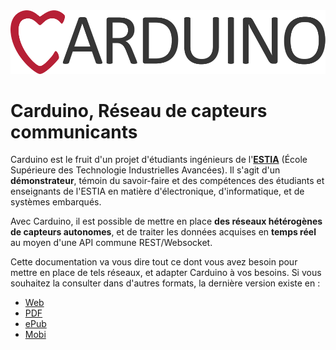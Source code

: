 <img class="logo" src='images/carduino-simple-logo.png' alt='Logo Debian' />

# Carduino, Réseau de capteurs communicants

Carduino est le fruit d'un projet d'étudiants ingénieurs de l'[**ESTIA**](http://www.estia.fr) (École Supérieure des Technologie Industrielles Avancées). Il s'agit d'un **démonstrateur**, témoin du savoir-faire et des compétences des étudiants et enseignants de l'ESTIA en matière d'électronique, d'informatique, et de systèmes embarqués.

Avec Carduino, il est possible de mettre en place **des réseaux hétérogènes de capteurs autonomes**, et de traiter les données acquises en **temps réel** au moyen d'une API commune REST/Websocket.

Cette documentation va vous dire tout ce dont vous avez besoin pour mettre en place de tels réseaux, et adapter Carduino à vos besoins. Si vous souhaitez la consulter dans d'autres formats, la dernière version existe en :

- [Web](http://docs.carduino.com)
- [PDF](https://www.gitbook.com/download/pdf/book/carduino/carduino-docs)
- [ePub](https://www.gitbook.com/download/epub/book/carduino/carduino-docs)
- [Mobi](https://www.gitbook.com/download/mobi/book/carduino/carduino-docs)